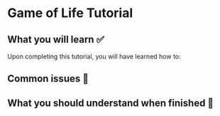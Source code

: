 # Game of Life Tutorial

## What you will learn :white_check_mark:
Upon completing this tutorial, you will have learned how to:

## Common issues :bug:

## What you should understand when finished :checkered_flag:
